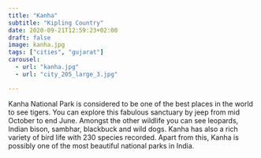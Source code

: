```yaml
---
title: "Kanha"
subtitle: "Kipling Country"
date: 2020-09-21T12:59:23+02:00
draft: false
image: kanha.jpg
tags: ["cities", "gujarat"] 
carousel:
  - url: "kanha.jpg"
  - url: "city_205_large_3.jpg"

---
```


Kanha National Park is considered to be one of the best places in the world to see tigers. You can explore this fabulous sanctuary by jeep from mid October to end June. Amongst the other wildlife you can see leopards, Indian bison, sambhar, blackbuck and wild dogs. Kanha has also a rich variety of bird life with 230 species recorded. Apart from this, Kanha is possibly one of the most beautiful national parks in India.